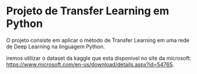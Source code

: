 # Projeto de Transfer Learning em Python

O projeto consiste em aplicar o método de Transfer Learning em uma rede de Deep Learning na linguagem Python. 

iremos utilizar o dataset da kaggle que esta disponivel no site da microsoft: https://www.microsoft.com/en-us/download/details.aspx?id=54765.





